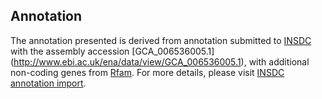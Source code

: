 
Annotation
----------

The annotation presented is derived from annotation submitted to
[INSDC](http://www.insdc.org) with the assembly accession [GCA\_006536005.1]
(http://www.ebi.ac.uk/ena/data/view/GCA_006536005.1),
with additional non-coding genes from
[Rfam](http://rfam.xfam.org/). For more details, please visit [INSDC
annotation import](http://ensemblgenomes.org/info/data/insdc_annotation).
